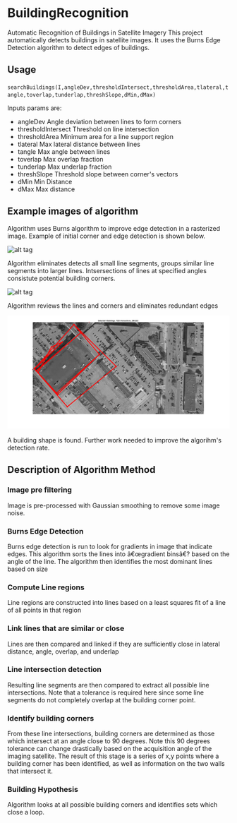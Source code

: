 # BuildingRecognition
Automatic Recognition of Buildings in Satellite Imagery
This project automatically detects buildings in satellite images. It uses the Burns Edge Detection algorithm to detect edges of buildings.

## Usage
``searchBuildings(I,angleDev,thresholdIntersect,thresholdArea,tlateral,tangle,toverlap,tunderlap,threshSlope,dMin,dMax)``

Inputs params are:

- angleDev                Angle deviation between lines to form corners
- thresholdIntersect                Threshold on line intersection
- thresholdArea         Minimum area for a line support region
- tlateral              Max lateral distance between lines
- tangle                Max angle between lines
- toverlap              Max overlap fraction
- tunderlap             Max underlap fraction
- threshSlope           Threshold slope between corner's vectors
- dMin                  Min Distance
- dMax                  Max distance


## Example images of algorithm

Algorithm uses Burns algorithm to improve edge detection in a rasterized image. Example of initial corner and edge detection is shown below. 

![alt tag](output/1_edges_corners.png?raw=true "Image Title")

Algorithm eliminates detects all small line segments, groups similar line segments into larger lines. Intsersections of lines at specified angles consistute potential building corners.

![alt tag](output/2_line_reduction.png?raw=true "Image Title")

Algorithm reviews the lines and corners and eliminates redundant edges

![alt tag](output/3_building_pred.png?raw=true "Image Title")

A building shape is found. Further work needed to improve the algorihm's detection rate.

## Description of Algorithm Method

### Image pre filtering
Image is pre-processed with Gaussian smoothing to remove some image noise.
### Burns Edge Detection
Burns edge detection is run to look for gradients in image that indicate edges. This algorithm sorts the lines into â€œgradient binsâ€? based on the angle of the line. The algorithm then identifies the most dominant lines based on size
### Compute Line regions
Line regions are constructed into lines based on a least squares fit of a line of all points in that region
### Link lines that are similar or close
Lines are then compared and linked if they are sufficiently close in lateral distance, angle, overlap, and underlap
### Line intersection detection
Resulting line segments are then compared to extract all possible line intersections. Note that a tolerance is required here since some line segments do not completely overlap at the building corner point.
### Identify building corners
From these line intersections, building corners are determined as those which intersect at an angle close to 90 degrees. Note this 90 degrees tolerance can change drastically based on the acquisition angle of the imaging satellite. The result of this stage is a series of x,y points where a building corner has been identified, as well as information on the two walls that intersect it.
### Building Hypothesis
Algorithm looks at all possible building corners and identifies sets which close a loop.
